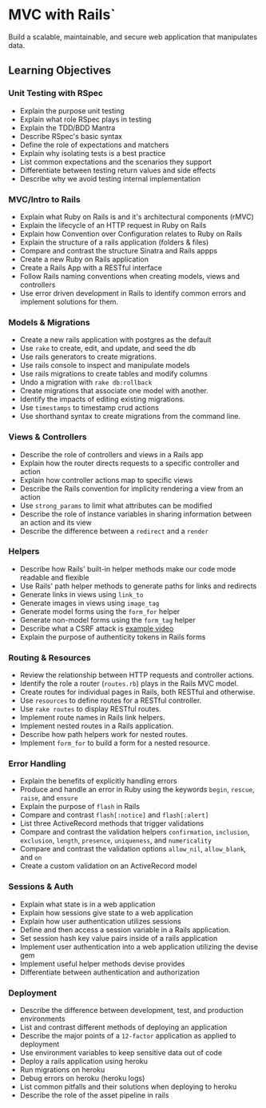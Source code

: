 # MVC with Rails`

Build a scalable, maintainable, and secure web application that manipulates data.

## Learning Objectives

### Unit Testing with RSpec
- Explain the purpose unit testing
- Explain what role RSpec plays in testing
- Explain the TDD/BDD Mantra
- Describe RSpec's basic syntax
- Define the role of expectations and matchers
- Explain why isolating tests is a best practice
- List common expectations and the scenarios they support
- Differentiate between testing return values and side effects
- Describe why we avoid testing internal implementation

### MVC/Intro to Rails
- Explain what Ruby on Rails is and it's architectural components (rMVC)
- Explain the lifecycle of an HTTP request in Ruby on Rails
- Explain how Convention over Configuration relates to Ruby on Rails
- Explain the structure of a rails application (folders & files)
- Compare and contrast the structure Sinatra and Rails appps
- Create a new Ruby on Rails application
- Create a Rails App with a RESTful interface
- Follow Rails naming conventions when creating models, views and controllers
- Use error driven development in Rails to identify common errors and implement solutions for them.

### Models & Migrations

- Create a new rails application with postgres as the default
- Use `rake` to create, edit, and update, and seed the db
- Use rails generators to create migrations.
- Use rails console to inspect and manipulate models
- Use rails migrations to create tables and modify columns
- Undo a migration with `rake db:rollback`
- Create migrations that associate one model with another.
- Identify the impacts of editing existing migrations.
- Use `timestamps` to timestamp crud actions
- Use shorthand syntax to create migrations from the command line.

### Views & Controllers

- Describe the role of controllers and views in a Rails app
- Explain how the router directs requests to a specific controller and action
- Explain how controller actions map to specific views
- Describe the Rails convention for implicity rendering a view from an action
- Use `strong_params` to limit what attributes can be modified
- Describe the role of instance variables in sharing information between an action and its view
- Describe the difference between a `redirect` and a `render`

### Helpers

- Describe how Rails' built-in helper methods make our code mode readable and flexible
- Use Rails' path helper methods to generate paths for links and redirects
- Generate links in views using `link_to`
- Generate images in views using `image_tag`
- Generate model forms using the `form_for` helper
- Generate non-model forms using  the `form_tag` helper
- Describe what a CSRF attack is [example video](https://www.youtube.com/watch?v=uycmHQM_h64)
- Explain the purpose of authenticity tokens in Rails forms

### Routing & Resources
- Review the relationship between HTTP requests and controller actions.
- Identify the role a router (`routes.rb`) plays in the Rails MVC model.
- Create routes for individual pages in Rails, both RESTful and otherwise.
- Use `resources` to define routes for a RESTful controller.
- Use `rake routes` to display RESTful routes.
- Implement route names in Rails link helpers.
- Implement nested routes in a Rails application.
- Describe how path helpers work for nested routes.
- Implement `form_for` to build a form for a nested resource.

### Error Handling
- Explain the benefits of explicitly handling errors
- Produce and handle an error in Ruby using the keywords `begin`, `rescue`, `raise`, and `ensure`
- Explain the purpose of `flash` in Rails
- Compare and contrast `flash[:notice]` and `flash[:alert]`
- List three ActiveRecord methods that trigger validations
- Compare and contrast the validation helpers `confirmation`, `inclusion`, `exclusion`, `length`, `presence`, `uniqueness`, and `numericality`
- Compare and contrast the validation options `allow_nil`, `allow_blank`, and `on`
- Create a custom validation on an ActiveRecord model


### Sessions & Auth

- Explain what state is in a web application
- Explain how sessions give state to a web application
- Explain how user authentication utilizes sessions
- Define and then access a session variable in a Rails application.
- Set session hash key value pairs inside of a rails application
- Implement user authentication into a web application utilizing the devise gem
- Implement useful helper methods devise provides
- Differentiate between authentication and authorization

### Deployment

- Describe the difference between development, test, and production environments
- List and contrast different methods of deploying an application
- Describe the major points of a `12-factor` application as applied to deployment
- Use environment variables to keep sensitive data out of code
- Deploy a rails application using heroku
- Run migrations on heroku
- Debug errors on heroku (heroku logs)
- List common pitfalls and their solutions when deploying to heroku
- Describe the role of the asset pipeline in rails
